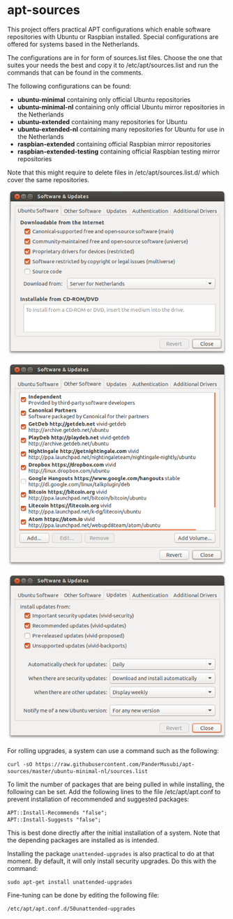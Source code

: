 apt-sources
===========

This project offers practical APT configurations which enable software repositories with Ubuntu or Raspbian installed. Special configurations are offered for systems based in the Netherlands.

The configurations are in for form of sources.list files. Choose the one that suites your needs the best and copy it to /etc/apt/sources.list and run the commands that can be found in the comments.

The following configurations can be found:
* **ubuntu-minimal** containing only official Ubuntu repositories
* **ubuntu-minimal-nl** containing only official Ubuntu mirror repositories in the Netherlands
* **ubuntu-extended** containing many repositories for Ubuntu
* **ubuntu-extended-nl** containing many repositories for Ubuntu for use in the Netherlands
* **raspbian-extended** containing official Raspbian mirror repositories
* **raspbian-extended-testing** containing official Raspbian testing mirror repositories

Note that this might require to delete files in /etc/apt/sources.list.d/ which cover the same repositories.

![Screenshot Ubuntu Software](screenshot-ubuntu-software.png?raw=true "Screenshot Ubuntu Software")

![Screenshot Other Software](screenshot-other-software.png?raw=true "Screenshot Other Software")

![Screenshot Updates](screenshot-updates.png?raw=true "Screenshot Updates")

For rolling upgrades, a system can use a command such as the following:

    curl -sO https://raw.githubusercontent.com/PanderMusubi/apt-sources/master/ubuntu-minimal-nl/sources.list

To limit the number of packages that are being pulled in while installing, the following can be set. Add the following lines to the file /etc/apt/apt.conf to prevent installation of recommended and suggested packages:

    APT::Install-Recommends "false";
    APT::Install-Suggests "false";

This is best done directly after the initial installation of a system. Note that the depending packages are installed as is intended.

Installing the package `unattended-upgrades` is also practical to do at that moment. By default, it will only install security upgrades. Do this with the command:

    sudo apt-get install unattended-upgrades
    
Fine-tuning can be done by editing the following file:

    /etc/apt/apt.conf.d/50unattended-upgrades 

